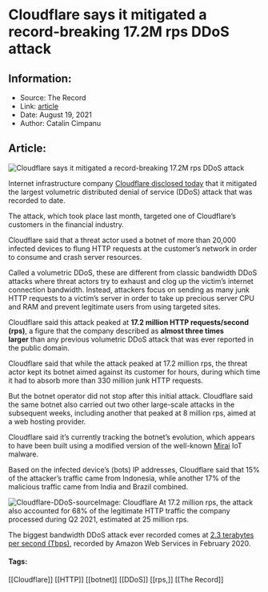 # Cloudflare says it mitigated a record-breaking 17.2M rps DDoS attack
### 

## Information:
+ Source: The Record
+ Link: [article](https://therecord.media/cloudflare-says-it-mitigated-a-record-breaking-17-2m-rps-ddos-attack/)
+ Date: August 19, 2021
+ Author: Catalin Cimpanu


## Article:
![Cloudflare says it mitigated a record-breaking 17.2M rps DDoS attack](https://therecord.media/wp-content/uploads/2021/08/Cloudflare-DDoS.png)

Internet infrastructure company [Cloudflare disclosed today](https://blog.cloudflare.com/cloudflare-thwarts-17-2m-rps-ddos-attack-the-largest-ever-reported/) that it mitigated the largest volumetric distributed denial of service (DDoS) attack that was recorded to date.


The attack, which took place last month, targeted one of Cloudflare’s customers in the financial industry.


Cloudflare said that a threat actor used a botnet of more than 20,000 infected devices to flung HTTP requests at the customer’s network in order to consume and crash server resources.


Called a volumetric DDoS, these are different from classic bandwidth DDoS attacks where threat actors try to exhaust and clog up the victim’s internet connection bandwidth. Instead, attackers focus on sending as many junk HTTP requests to a victim’s server in order to take up precious server CPU and RAM and prevent legitimate users from using targeted sites.


Cloudflare said this attack peaked at **17.2 million HTTP requests/second (rps)**, a figure that the company described as **almost three times larger** than any previous volumetric DDoS attack that was ever reported in the public domain.





Cloudflare said that while the attack peaked at 17.2 million rps, the threat actor kept its botnet aimed against its customer for hours, during which time it had to absorb more than 330 million junk HTTP requests.


But the botnet operator did not stop after this initial attack. Cloudflare said the same botnet also carried out two other large-scale attacks in the subsequent weeks, including another that peaked at 8 million rps, aimed at a web hosting provider.


Cloudflare said it’s currently tracking the botnet’s evolution, which appears to have been built using a modified version of the well-known [Mirai](https://malpedia.caad.fkie.fraunhofer.de/details/elf.mirai) IoT malware.


Based on the infected device’s (bots) IP addresses, Cloudflare said that 15% of the attacker’s traffic came from Indonesia, while another 17% of the malicious traffic came from India and Brazil combined.


![Cloudflare-DDoS-source](https://www-therecord.recfut.com/wp-content/uploads/2021/08/Cloudflare-DDoS-source.png)Image: Cloudflare
At 17.2 million rps, the attack also accounted for 68% of the legitimate HTTP traffic the company processed during Q2 2021, estimated at 25 million rps.


The biggest bandwidth DDoS attack ever recorded comes at [2.3 terabytes per second (Tbps)](https://twitter.com/campuscodi/status/1273285258583121922), recorded by Amazon Web Services in February 2020.





#### Tags:
[[Cloudflare]] [[HTTP]] [[botnet]] [[DDoS]] [[rps,]] [[The Record]]
